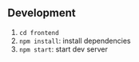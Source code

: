 ## Development
  1. `cd frontend`
  2. `npm install`: install dependencies
  3. `npm start`: start dev server